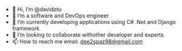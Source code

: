 - 👋 Hi, I’m @davidotu
- 👀 I’m a software and DevOps engineer 
- 🌱 I’m currently developing applications using C# .Net and Django framework
- 💞️ I’m looking to collaborate withother developer and experts
- 📫 How to reach me email: dee2spaz98@gmail.com

<!---
davidotu/davidotu is a ✨ special ✨ repository because its `README.md` (this file) appears on your GitHub profile.
You can click the Preview link to take a look at your changes.
--->
